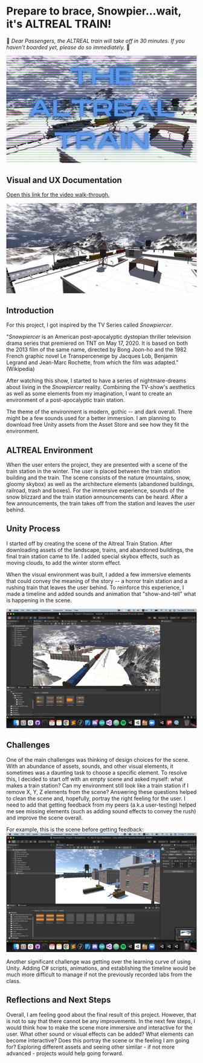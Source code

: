 # Prepare to brace, Snowpier...wait, it's ALTREAL TRAIN!

📣 _Dear Passengers, the ALTREAL train will take off in 30 minutes. If you haven't boarded yet, please do so immediately._ 📣

![Project image](https://github.com/ak7588/altReal/blob/master/Project-1-Snowpiercer/Project%201%20Info/project_image.png)

## Visual and UX Documentation

[Open this link for the video walk-through.](https://youtu.be/N8klnC0xMFk)

![Scene image](https://github.com/ak7588/altReal/blob/master/Project-1-Snowpiercer/Project%201%20Info/final.png)


## Introduction

For this project, I got inspired by the TV Series called *Snowpiercer*.

"*Snowpiercer* is an American post-apocalyptic dystopian thriller television drama series that premiered on TNT on May 17, 2020. It is based on both the 2013 film of the same name, directed by Bong Joon-ho and the 1982 French graphic novel Le Transperceneige by Jacques Lob, Benjamin Legrand and Jean-Marc Rochette, from which the film was adapted." (Wikipedia)

After watching this show, I started to have a series of nightmare-dreams about living in the *Snowpiercer* reality. Combining the TV-show's aesthetics as well as some elements from my imagination, I want to create an environment of a post-apocalyptic train station.

The theme of the environment is modern, gothic -- and dark overall. There might be a few sounds used for a better immersion. I am planning to download free Unity assets from the Asset Store and see how they fit the environment.

## ALTREAL Environment

When the user enters the project, they are presented with a scene of the train station in the winter. The user is placed between the train station building and the train. The scene consists of the nature (mountains, snow, gloomy skybox) as well as the architecture elements (abandoned buildings, railroad, trash and boxes). For the immersive experience, sounds of the snow blizzard and the train station announcements can be heard. After a few announcements, the train takes off from the station and leaves the user behind.

## Unity Process

I started off by creating the scene of the Altreal Train Station. After downloading assets of the landscape, trains, and abandoned buildings, the final train station came to life. I added special skybox effects, such as moving clouds, to add the winter storm effect.

When the visual environment was built, I added a few immersive elements that could convey the meaning of the story -- a horror train station and a rushing train that leaves the user behind. To reinforce this experience, I made a timeline and added sounds and animation that "show-and-tell" what is happening in the scene.

![Unity process image](https://github.com/ak7588/altReal/blob/master/Project-1-Snowpiercer/Project%201%20Info/unityProcess.png)

## Challenges

One of the main challenges was thinking of design choices for the scene. With an abundance of assets, sounds, and other visual elements, it sometimes was a daunting task to choose a specific element. To resolve this, I decided to start off with an empty scene and asked myself: what makes a train station? Can my environment still look like a train station if I remove X, Y, Z elements from the scene? Answering these questions helped to clean the scene and, hopefully, portray the right feeling for the user. I need to add that getting feedback from my peers (a.k.a user-testing) helped me see missing elements (such as adding sound effects to convey the rush) and improve the scene overall.

For example, this is the scene before getting feedback:
![Example scene image](https://github.com/ak7588/altReal/blob/master/Project-1-Snowpiercer/Project%201%20Info/beginning.png)

Another significant challenge was getting over the learning curve of using Unity. Adding C# scripts, animations, and establishing the timeline would be much more difficult to manage if not the previously recorded labs from the class.

## Reflections and Next Steps

Overall, I am feeling good about the final result of this project. However, that is not to say that there cannot be any improvements. In the next few steps, I would think how to make the scene more immersive _and_ interactive for the user. What other sound or visual effects can be added? What elements can become interactive? Does this portray the scene or the feeling I am going for? Exploring different assets and seeing other similar - if not more advanced - projects would help going forward.
